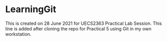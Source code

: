# LearningGit
This is created on 28 June 2021 for UECS2363 Practical Lab Session.
This line is added after cloning the repo for Practical 5 using Git in my own workstation.
